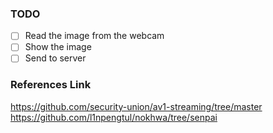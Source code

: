 ### TODO
- [ ] Read the image from the webcam
- [ ] Show the image
- [ ] Send to server

### References Link
https://github.com/security-union/av1-streaming/tree/master
https://github.com/l1npengtul/nokhwa/tree/senpai